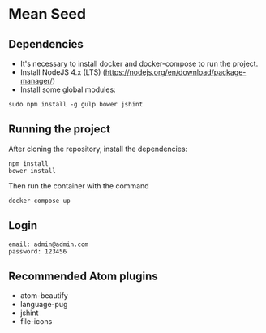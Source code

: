 # Mean Seed

## Dependencies

- It's necessary to install docker and docker-compose to run the project.
- Install NodeJS 4.x (LTS) (https://nodejs.org/en/download/package-manager/)
- Install some global modules:

```
sudo npm install -g gulp bower jshint
```

## Running the project

After cloning the repository, install the dependencies:

```
npm install
bower install
```

Then run the container with the command

```
docker-compose up
```

## Login

```
email: admin@admin.com
password: 123456
```

## Recommended Atom plugins

- atom-beautify
- language-pug
- jshint
- file-icons

